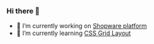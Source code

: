 ### Hi there 👋

- 🔭 I’m currently working on [Shopware platform](https://github.com/shopware/platform)
- 🌱 I’m currently learning [CSS Grid Layout](https://caniuse.com/#search=grid)
